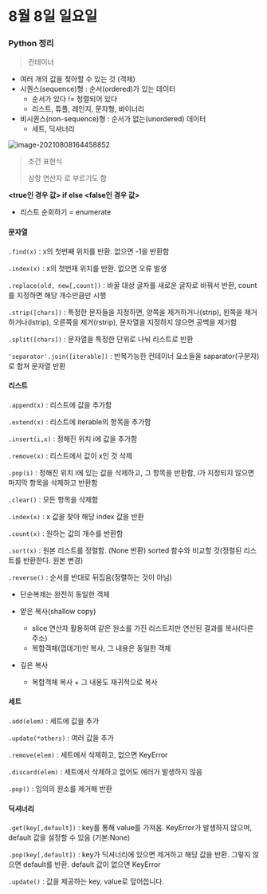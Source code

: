 # 8월 8일 일요일

### Python 정리

> 컨테이너

* 여러 개의 값을 젖아할 수 있는 것 (객체)
* 시퀀스(sequence)형 : 순서(ordered)가 있는 데이터
  * 순서가 있다 != 정렬되어 있다
  * 리스트, 튜플, 레인지, 문자형, 바이너리
* 비시퀀스(non-sequence)형 : 순서가 없는(unordered) 데이터
  * 세트, 딕셔너리

![image-20210808164458852](C:/Users/seongbiny/AppData/Roaming/Typora/typora-user-images/image-20210808164458852.png)



> 조건 표현식
>
> 삼항 연산자 로 부르기도 함

**<true인 경우 값>  if  <expression>  else  <false인 경우 값>**



* 리스트 순회하기 = enumerate

#### 문자열 

`.find(x)` : x의 첫번째 위치를 반환. 없으면 -1을 반환함

`.index(x)` : x의 첫번재 위치를 반환. 없으면 오류 발생

`.replace(old, new[,count])` : 바꿀 대상 글자를 새로운 글자로 바꿔서 반환, count를 지정하면 해당 개수만큼만 시행

`.strip([chars])` : 특정한 문자들을 지정하면, 양쪽을 제거하거나(strip), 왼쪽을 제거하거나(lstrip), 오른쪽을 제거(rstrip), 문자열을 지정하지 않으면 공백을 제거함

`.split([chars])` : 문자열을 특정한 단위로 나눠 리스트로 반환

`'separator'.join([iterable])` : 반복가능한 컨테이너 요소들을 saparator(구분자)로 합쳐 문자열 반환

#### 리스트

`.append(x)` : 리스트에 값을 추가함

`.extend(x)` : 리스트에 iterable의 항목을 추가함

`.insert(i,x)` : 정해진 위치 i에 값을 추가함

`.remove(x)` : 리스트에서 값이 x인 것 삭제

`.pop(i)` : 정해진 위치 i에 있는 값을 삭제하고, 그 항목을 반환함, i가 지정되지 않으면 마지막 항목을 삭제하고 반환함

`.clear()` : 모든 항목을 삭제함

`.index(x)` : x 값을 찾아 해당 index 값을 반환

`.count(x)` : 원하는 값의 개수를 반환함

`.sort(x)` : 원본 리스트를 정렬함. (None 반환) sorted 함수와 비교할 것(정렬된 리스트를 반환한다. 원본 변경)

`.reverse()` : 순서를 반대로 뒤집음(정렬하는 것이 아님)

* 단순복제는 완전히 동일한 객체

* 얕은 복사(shallow copy)
  * slice 연산자 활용하여 같은 원소를 가진 리스트지만 연산된 결과를 복사(다른 주소)
  * 복합객체(껍데기)만 복사, 그 내용은 동일한 객체
* 깊은 복사
  * 복합객체 복사 + 그 내용도 재귀적으로 복사

#### 세트

`.add(elem)` : 세트에 값을 추가

`.update(*others)` : 여러 값을 추가

`.remove(elem)` : 세트에서 삭제하고, 없으면 KeyError

`.discard(elem)` : 세트에서 삭제하고 없어도 에러가 발생하지 않음

`.pop()` : 임의의 원소를 제거해 반환

#### 딕셔너리

`.get(key[,default])` : key를 통해 value를 가져옴. KeyError가 발생하지 않으며, default 값을 설정할 수 있음 (기본:None)

`.pop(key[,default])` : key가 딕셔너리에 있으면 제거하고 해당 값을 반환. 그렇지 않으면 default를 반환. default 값이 없으면 KeyError

`.update()` : 값을 제공하는 key, value로 덮어씁니다.

